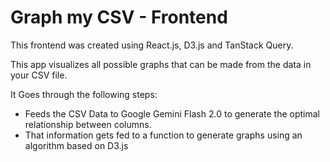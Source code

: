# Graph my CSV - Frontend
This frontend was created using React.js, D3.js and TanStack Query.  

This app visualizes all possible graphs that can be made from the data in your CSV file.  

It Goes through the following steps:  
- Feeds the CSV Data to Google Gemini Flash 2.0 to generate the optimal relationship between columns.
- That information gets fed to a function to generate graphs using an algorithm based on D3.js
